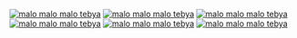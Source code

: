 [![malo malo malo tebya](https://media.tenor.com/52oY4flgryIAAAAj/happy-birthday.gif)](https://www.youtube.com/watch?v=yP8hoEWlMn0)
[![malo malo malo tebya](https://media.tenor.com/52oY4flgryIAAAAj/happy-birthday.gif)](https://www.youtube.com/watch?v=yP8hoEWlMn0)
[![malo malo malo tebya](https://media.tenor.com/52oY4flgryIAAAAj/happy-birthday.gif)](https://www.youtube.com/watch?v=yP8hoEWlMn0)
[![malo malo malo tebya](https://media.tenor.com/52oY4flgryIAAAAj/happy-birthday.gif)](https://www.youtube.com/watch?v=yP8hoEWlMn0)
[![malo malo malo tebya](https://media.tenor.com/52oY4flgryIAAAAj/happy-birthday.gif)](https://www.youtube.com/watch?v=yP8hoEWlMn0)
[![malo malo malo tebya](https://media.tenor.com/52oY4flgryIAAAAj/happy-birthday.gif)](https://www.youtube.com/watch?v=yP8hoEWlMn0)
